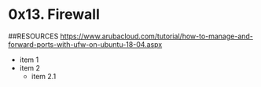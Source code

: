 # 0x13. Firewall 
##RESOURCES
https://www.arubacloud.com/tutorial/how-to-manage-and-forward-ports-with-ufw-on-ubuntu-18-04.aspx
* item 1
 * item 2
     * item 2.1
